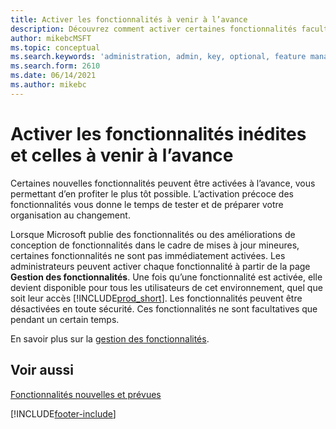 ```yaml
---
title: Activer les fonctionnalités à venir à l’avance
description: Découvrez comment activer certaines fonctionnalités facultatives avant qu’elles ne deviennent obligatoires.
author: mikebcMSFT
ms.topic: conceptual
ms.search.keywords: 'administration, admin, key, optional, feature management, early access, preview'
ms.search.form: 2610
ms.date: 06/14/2021
ms.author: mikebc
---
```


# Activer les fonctionnalités inédites et celles à venir à l’avance

Certaines nouvelles fonctionnalités peuvent être activées à l’avance, vous permettant d’en profiter le plus tôt possible. L’activation précoce des fonctionnalités vous donne le temps de tester et de préparer votre organisation au changement.

Lorsque Microsoft publie des fonctionnalités ou des améliorations de conception de fonctionnalités dans le cadre de mises à jour mineures, certaines fonctionnalités ne sont pas immédiatement activées. Les administrateurs peuvent activer chaque fonctionnalité à partir de la page **Gestion des fonctionnalités**. Une fois qu’une fonctionnalité est activée, elle devient disponible pour tous les utilisateurs de cet environnement, quel que soit leur accès [!INCLUDE[prod_short](includes/prod_short.md)]. Les fonctionnalités peuvent être désactivées en toute sécurité. Ces fonctionnalités ne sont facultatives que pendant un certain temps.

En savoir plus sur la [gestion des fonctionnalités](/dynamics365/business-central/dev-itpro/administration/feature-management).  

## Voir aussi

[Fonctionnalités nouvelles et prévues](/dynamics365-release-plan/2021wave1/)  


[!INCLUDE[footer-include](includes/footer-banner.md)]
